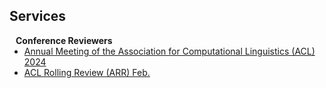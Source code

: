 ## Services

<h4 style="margin:0 10px 0;">Conference Reviewers</h4>

<ul style="margin:0 0 5px;">
  <li><a href="https://2024.aclweb.org/"><autocolor>Annual Meeting of the Association for Computational Linguistics (ACL) 2024</autocolor></a></li>
  <li><a href="https://aclrollingreview.org/"><autocolor>ACL Rolling Review (ARR) Feb. </autocolor></a></li>
</ul>
